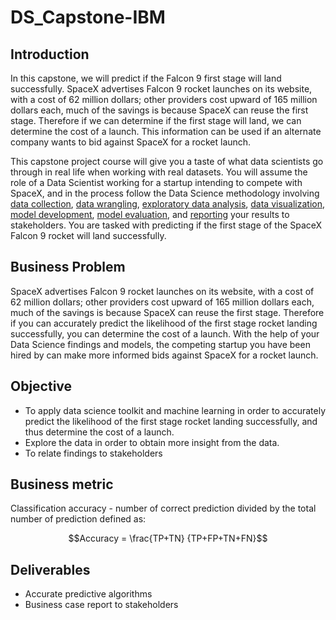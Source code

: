 # DS_Capstone-IBM

## Introduction
In this capstone, we will predict if the Falcon 9 first stage will land successfully. SpaceX advertises Falcon 9 rocket launches on its website, with a cost of 62 million dollars; other providers cost upward of 165 million dollars each, much of the savings is because SpaceX can reuse the first stage. Therefore if we can determine if the first stage will land, we can determine the cost of a launch. This information can be used if an alternate company wants to bid against SpaceX for a rocket launch. 

This capstone project course will give you a taste of what data scientists go through in real life when working with real datasets. You will assume the role of a Data Scientist working for a startup intending to compete with SpaceX, and in the process follow the Data Science methodology involving [data collection](https://github.com/Sonya-7/DS_IBM_Capstone/blob/master/SpaceX%20Assessment%20(Data%20Cleaning).ipynb), [data wrangling](https://github.com/Sonya-7/DS_IBM_Capstone/blob/master/SpaceX%20Assessment%20(Web%20Scraping).ipynb), [exploratory data analysis](), [data visualization](), [model development](), [model evaluation](), and [reporting]() your results to stakeholders. You are tasked with predicting if the first stage of the SpaceX Falcon 9 rocket will land successfully. 

## Business Problem
SpaceX advertises Falcon 9 rocket launches on its website, with a cost of 62 million dollars; other providers cost upward of 165 million dollars each, much of the savings is because SpaceX can reuse the first stage. Therefore if you can accurately predict the likelihood of the first stage rocket landing successfully, you can determine the cost of a launch. With the help of your Data Science findings and models, the competing startup you have been hired by can make more informed bids against SpaceX for a rocket launch. 

## Objective
- To apply data science toolkit and machine learning in order to accurately predict the likelihood of the first stage rocket landing successfully, and thus determine the cost of a launch.
- Explore the data in order to obtain more insight from the data.
- To relate findings to stakeholders

## Business metric
Classification accuracy - number of correct prediction divided by the total number of prediction defined as:

$$Accuracy  =  \frac{TP+TN} {TP+FP+TN+FN}$$

## Deliverables
- Accurate predictive algorithms
- Business case report to stakeholders

